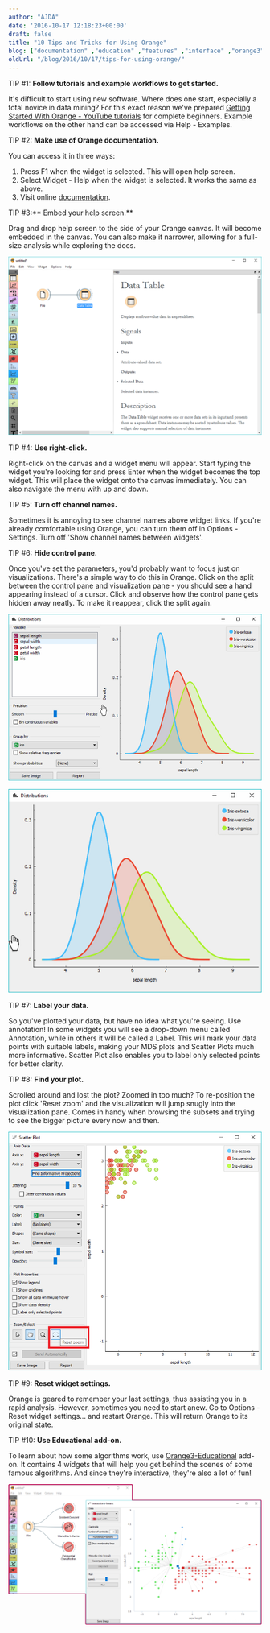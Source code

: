 ```yaml
---
author: "AJDA"
date: '2016-10-17 12:18:23+00:00'
draft: false
title: "10 Tips and Tricks for Using Orange"
blog: ["documentation" ,"education" ,"features" ,"interface" ,"orange3" ]
oldUrl: "/blog/2016/10/17/tips-for-using-orange/"
---
```


TIP #1: **Follow tutorials and example workflows to get started.**

It's difficult to start using new software. Where does one start, especially a total novice in data mining? For this exact reason we've prepared [Getting Started With Orange - YouTube tutorials](https://www.youtube.com/playlist?list=PLmNPvQr9Tf-ZSDLwOzxpvY-HrE0yv-8Fy) for complete beginners. Example workflows on the other hand can be accessed via Help - Examples.



TIP #2: **Make use of Orange documentation.**

You can access it in three ways:

1. Press F1 when the widget is selected. This will open help screen.
2. Select Widget - Help when the widget is selected. It works the same as above.
3. Visit online [documentation](http://orange.biolab.si/toolbox/).



TIP #3:** Embed your help screen.**

Drag and drop help screen to the side of your Orange canvas. It will become embedded in the canvas. You can also make it narrower, allowing for a full-size analysis while exploring the docs.

![](Embed-Help.png)


TIP #4: **Use right-click.**

Right-click on the canvas and a widget menu will appear. Start typing the widget you're looking for and press Enter when the widget becomes the top widget. This will place the widget onto the canvas immediately. You can also navigate the menu with up and down.



TIP #5: **Turn off channel names.**

Sometimes it is annoying to see channel names above widget links. If you're already comfortable using Orange, you can turn them off in Options - Settings. Turn off 'Show channel names between widgets'.



TIP #6: **Hide control pane.**

Once you've set the parameters, you'd probably want to focus just on visualizations. There's a simple way to do this in Orange. Click on the split between the control pane and visualization pane - you should see a hand appearing instead of a cursor. Click and observe how the control pane gets hidden away neatly. To make it reappear, click the split again.

![](Panel1.jpg)

![](Panel2.jpg)



TIP #7: **Label your data.**

So you've plotted your data, but have no idea what you're seeing. Use annotation! In some widgets you will see a drop-down menu called Annotation, while in others it will be called a Label. This will mark your data points with suitable labels, making your MDS plots and Scatter Plots much more informative. Scatter Plot also enables you to label only selected points for better clarity.



TIP #8: **Find your plot.**

Scrolled around and lost the plot? Zoomed in too much? To re-position the plot click 'Reset zoom' and the visualization will jump snugly into the visualization pane. Comes in handy when browsing the subsets and trying to see the bigger picture every now and then.

![](zoom-pan-1.png)





TIP #9: **Reset widget settings.**

Orange is geared to remember your last settings, thus assisting you in a rapid analysis. However, sometimes you need to start anew. Go to Options - Reset widget settings... and restart Orange. This will return Orange to its original state.



TIP #10: **Use Educational add-on.**

To learn about how some algorithms work, use [Orange3-Educational](https://github.com/biolab/orange3-educational) add-on. It contains 4 widgets that will help you get behind the scenes of some famous algorithms. And since they're interactive, they're also a lot of fun!

![](educational.png)








